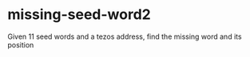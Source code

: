 # missing-seed-word2
Given 11 seed words and a tezos address, find the missing word and its position
